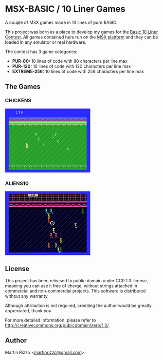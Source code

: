 MSX-BASIC / 10 Liner Games
==========================

A couple of MSX games made in 10 lines of pure BASIC.

This project was born as a place to develop my games for the [Basic 10 Liner Contest](https://mobile.twitter.com/basic10l). 
All games contained here run on the [MSX platform](https://en.wikipedia.org/wiki/MSX) and they can be loaded in any emulator or real hardware.

The contest has 3 game categories:

  * **PUR-80:** 10 lines of code with 80 characters per line max
  * **PUR-120:** 10 lines of code with 120 characters per line max
  * **EXTREME-256:** 10 lines of code with 256 characters per line max

The Games
---------

### CHICKENS

[
![CHICKENS](01_CHICKENS/CHICKENS.GIF)
](01_CHICKENS)

### ALIENS10

[
![ALIENS10](02_ALIENS10/ALIENS10.GIF)
](02_ALIENS10)



License
-------

This project has been released to public domain under CC0 1.0 license, meaning you can use it free of charge, without strings attached in commercial and non-commercial projects. This software is distributed without any warranty.

Although attribution is not required, crediting the author would be greatly appreciated, thank you.

For more detailed information, please refer to <http://creativecommons.org/publicdomain/zero/1.0/>.


Author
------
Martin Rizzo <<martinrizzo@gmail.com>>
